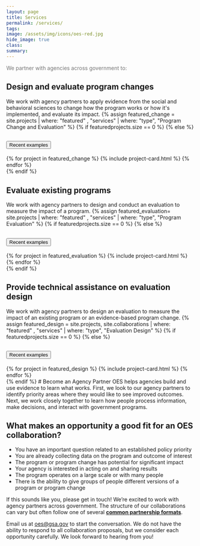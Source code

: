 ```yaml
---
layout: page
title: Services
permalink: /services/
tags: 
image: /assets/img/icons/oes-red.jpg
hide_image: true
class:
summary: 
---
```

<p class="billboard-message"><span style='color:#757575'>We partner with agencies across government to:</span></p>
<h2>Design and evaluate program changes</h2>
We work with agency partners to apply evidence from the social and behavioral sciences to change how the program works or how it's implemented, and evaluate its impact. 
{% assign featured_change = site.projects | where: "featured" , "services" | where: "type", "Program Change and Evaluation" %}
{% if featuredprojects.size == 0 %}
{% else %}
  <section class="usa-accordion featured bg-white padding-1">
  <h2 class="usa-accordion__heading">
    <button
      class="usa-accordion__button"
      aria-expanded="false"
      aria-controls="a1"
    >
      Recent examples
    </button>
  </h2>
  <div id="a1" class="usa-accordion__content usa-prose">
      <div class="grid-row grid-gap-lg">
        {% for project in featured_change %}
          {% include project-card.html %}
        {% endfor %}
  </div>
   </div>
</section>
{% endif %}
<h2>Evaluate existing programs</h2>
We work with agency partners to design and conduct an evaluation to measure the impact of a program.
{% assign featured_evaluation= site.projects | where: "featured" , "services" | where: "type", "Program Evaluation" %}
{% if featuredprojects.size == 0 %}
{% else %}
 <section class="usa-accordion featured bg-white padding-1">
  <h2 class="usa-accordion__heading">
    <button
      class="usa-accordion__button"
      aria-expanded="false"
      aria-controls="a2"
    >
      Recent examples
    </button>
  </h2>
  <div id="a2" class="usa-accordion__content usa-prose">
      <div class="grid-row grid-gap-lg">
        {% for project in featured_evaluation %}
          {% include project-card.html %}
        {% endfor %}
  </div>
   </div>
</section>
{% endif %}
<h2>Provide technical assistance on evaluation design</h2>
We work with agency partners to design an evaluation to measure the impact of an existing program or an evidence-based program change.
{% assign featured_design = site.projects, site.collaborations | where: "featured" , "services" | where: "type", "Evaluation Design" %}
{% if featuredprojects.size == 0 %}
{% else %}
 <section class="usa-accordion featured bg-white padding-1">
  <h2 class="usa-accordion__heading">
    <button
      class="usa-accordion__button"
      aria-expanded="false"
      aria-controls="a3"
    >
      Recent examples
    </button>
  </h2>
  <div id="a3" class="usa-accordion__content usa-prose">
      <div class="grid-row grid-gap-lg">
        {% for project in featured_design %}
         {% include project-card.html %}
{% endfor %}
  </div>
   </div>
</section>
{% endif %}
# Become an Agency Partner
OES helps agencies build and use evidence to learn what works.  First, we look to our agency partners to identify priority areas where they would like to see improved outcomes. Next, we work closely together to learn how people process information, make decisions, and interact with government programs. 

## What makes an opportunity a good fit for an OES collaboration?
- You have an important question  related to an established policy priority 
- You are already collecting data on the program and outcome of interest
- The program or program change has potential for significant impact
- Your agency is interested in acting on and sharing results 
- The program operates on a large scale or with many people 
- There is the ability to give groups of people different versions of a program or program change

If this sounds like you, please get in touch! We’re excited to work with agency partners across government. The structure of our collaborations can vary but often follow one of several **<a href="{{ '/assets/files/oes-services-list-fy21-22.pdf' | prepend: site.baseurl }}" target="_blank">common partnership formats</a>**.

Email us at <a href="mailto:oes@gsa.gov?subject=Partnering with OES: Project Idea">oes@gsa.gov</a> to start the conversation. We do not have the ability to respond to all collaboration proposals, but we consider each opportunity carefully. We look forward to hearing from you!

